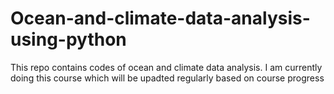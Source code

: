 # Ocean-and-climate-data-analysis-using-python
This repo contains codes of ocean and climate data analysis. I am currently doing this course which will be upadted regularly based on course progress

